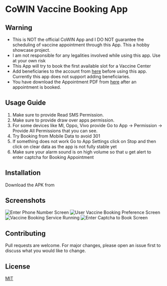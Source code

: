 # CoWIN Vaccine Booking App

## Warning
* This is NOT the official CoWIN App and I DO NOT guarantee the scheduling of vaccine appointment through this App. This a hobby showcase project.
* I am not responsible for any legalities involved while using this app. Use at your own risk
* This App will try to book the first available slot for a Vaccine Center
* Add beneficiaries to the account from [here](https://www.cowin.gov.in) before using this app. Currently this app does not support adding beneficiaries.
* You have download the Appointment PDF from [here](https://www.cowin.gov.in) after an appointment is booked.

## Usage Guide
1. Make sure to provide Read SMS Permission.
2. Make sure to provide draw over apps permission.
3. For some devices like MI, Oppo, Vivo provide Go to App -> Permission -> Provide All Permissions that you can see.
4. Try Booking from Mobile Data to avoid 301
5. If something does not work Go to App Settings click on Stop and then click on clear data as the app is not fully stable yet
6. Make sure your alarm sound is on high volume so that u get alert to enter captcha for Booking Appointment

## Installation

Download the APK from 

## Screenshots

![](/screenshots/Screenshot_20210514-131656.jpg?raw=true "Enter Phone Number Screen")
![](/screenshots/Screenshot_20210514-131845.jpg?raw=true "User Vaccine Booking Preference Screen")
![](/screenshots/Screenshot_20210514-131931.jpg?raw=true "Vaccine Booking Service Running")
![](/screenshots/Screenshot_20210514-132623.jpg?raw=true "Enter Captcha to Book Screen")

## Contributing
Pull requests are welcome. For major changes, please open an issue first to discuss what you would like to change.


## License
[MIT](https://choosealicense.com/licenses/mit/)